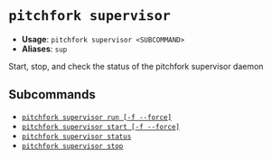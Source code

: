 # `pitchfork supervisor`

- **Usage**: `pitchfork supervisor <SUBCOMMAND>`
- **Aliases**: `sup`

Start, stop, and check the status of the pitchfork supervisor daemon

## Subcommands

- [`pitchfork supervisor run [-f --force]`](/cli/supervisor/run.md)
- [`pitchfork supervisor start [-f --force]`](/cli/supervisor/start.md)
- [`pitchfork supervisor status`](/cli/supervisor/status.md)
- [`pitchfork supervisor stop`](/cli/supervisor/stop.md)
